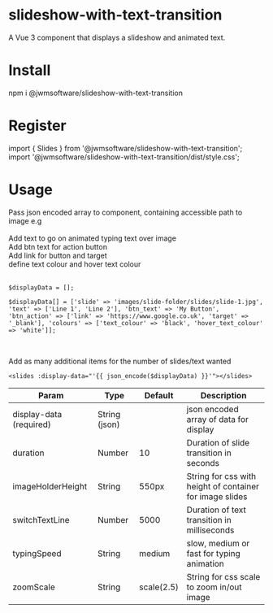 # slideshow-with-text-transition

A Vue 3 component that displays a slideshow and animated text.

# Install

npm i @jwmsoftware/slideshow-with-text-transition

# Register

import { Slides } from '@jwmsoftware/slideshow-with-text-transition';
import '@jwmsoftware/slideshow-with-text-transition/dist/style.css';

# Usage

Pass json encoded array to component, containing accessible path to image e.g<br><br>
Add text to go on animated typing text over image<br>
Add btn text for action button<br>
Add link for button and target<br>
define text colour and hover text colour<br><br>

`$displayData = [];`<br>

`$displayData[] = ['slide' => 'images/slide-folder/slides/slide-1.jpg', 'text' => ['Line 1', 'Line 2'], 'btn_text' => 'My Button', 'btn_action' => ['link' => 'https://www.google.co.uk', 'target' => '_blank'], 'colours' => ['text_colour' => 'black', 'hover_text_colour' => 'white']];`

<br>

Add as many additional items for the number of slides/text wanted

`<slides :display-data="'{{ json_encode($displayData) }}'"></slides>`

| Param       | Type        | Default | Description | 
| ----------- | ----------- | ------- | ----------- |
| display-data (required) | String (json)       |         | json encoded array of data for display |  
| duration   | Number        | 10         | Duration of slide transition in seconds            |
| imageHolderHeight | String | 550px | String for css with height of container for image slides |
| switchTextLine | Number | 5000 | Duration of text transition in milliseconds |
| typingSpeed | String | medium | slow, medium or fast for typing animation |
| zoomScale | String | scale(2.5) | String for css scale to zoom in/out image